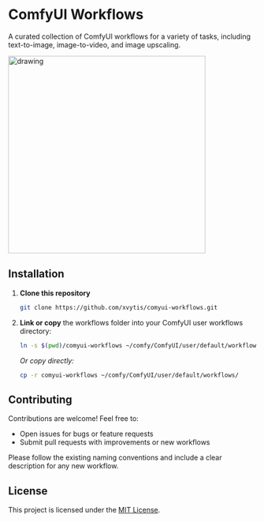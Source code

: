 # ComfyUI Workflows

A curated collection of ComfyUI workflows for a variety of tasks, including text-to-image, image-to-video, and image upscaling.

<img src="https://github.com/user-attachments/assets/ee480212-707e-4d7c-ade0-8d5a71737101" alt="drawing" width="400"/>

## Installation

1. **Clone this repository**

   ```bash
   git clone https://github.com/xvytis/comyui-workflows.git
   ```
2. **Link or copy** the workflows folder into your ComfyUI user workflows directory:

   ```bash
   ln -s $(pwd)/comyui-workflows ~/comfy/ComfyUI/user/default/workflows/comyui-workflows
   ```

   *Or copy directly:*

   ```bash
   cp -r comyui-workflows ~/comfy/ComfyUI/user/default/workflows/
   ```

## Contributing

Contributions are welcome! Feel free to:

* Open issues for bugs or feature requests
* Submit pull requests with improvements or new workflows

Please follow the existing naming conventions and include a clear description for any new workflow.

## License

This project is licensed under the [MIT License](LICENSE).

